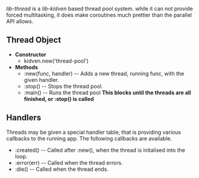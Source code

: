 _lib-thread_ is a _lib-kidven_ based thread pool system. while it can not provide forced multitasking, it does make coroutines much prettier than the parallel API allows.


Thread Object
-------------

  * **Constructor**
  	* kidven.new('thread-pool')
  * **Methods**
    * :new(func, handler) -- Adds a new thread, running func, with the given handler.
    * :stop() -- Stops the thread pool.
    * :main() -- Runs the thread pool **This blocks until the threads are all finished, or :stop() is called**


Handlers
--------

Threads may be given a special handler table, that is providing various callbacks to the running app. The following callbacks are available.

  *	:created() -- Called after :new(), when the thread is initalised into the loop.
  * :error(err) -- Called when the thread errors.
  * :die() -- Called when the thread ends.